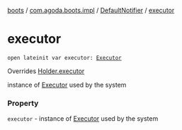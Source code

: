 [boots](../../index.md) / [com.agoda.boots.impl](../index.md) / [DefaultNotifier](index.md) / [executor](./executor.md)

# executor

`open lateinit var executor: `[`Executor`](../../com.agoda.boots/-executor/index.md)

Overrides [Holder.executor](../../com.agoda.boots/-holder/executor.md)

instance of [Executor](../../com.agoda.boots/-executor/index.md) used by the system

### Property

`executor` - instance of [Executor](../../com.agoda.boots/-executor/index.md) used by the system